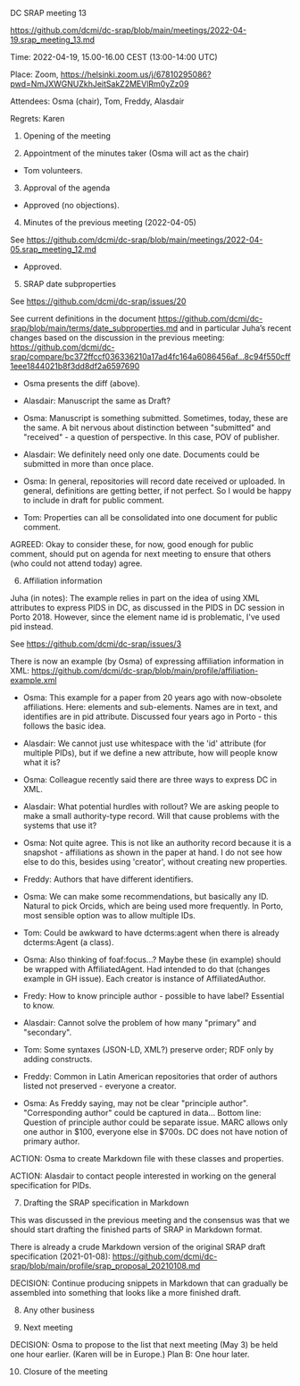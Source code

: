 ﻿DC SRAP meeting 13

https://github.com/dcmi/dc-srap/blob/main/meetings/2022-04-19.srap_meeting_13.md

Time: 2022-04-19, 15.00-16.00 CEST (13:00-14:00 UTC)

Place: Zoom, https://helsinki.zoom.us/j/67810295086?pwd=NmJXWGNUZkhJeitSakZ2MEVlRm0yZz09

Attendees: Osma (chair), Tom, Freddy, Alasdair

Regrets: Karen

1. Opening of the meeting 

2. Appointment of the minutes taker (Osma will act as the chair)

- Tom volunteers.

3. Approval of the agenda

- Approved (no objections).

4. Minutes of the previous meeting (2022-04-05)

See https://github.com/dcmi/dc-srap/blob/main/meetings/2022-04-05.srap_meeting_12.md

- Approved.

5. SRAP date subproperties

See https://github.com/dcmi/dc-srap/issues/20

See current definitions in the document https://github.com/dcmi/dc-srap/blob/main/terms/date_subproperties.md
and in particular Juha’s recent changes based on the discussion in the previous meeting:
https://github.com/dcmi/dc-srap/compare/bc372ffccf036336210a17ad4fc164a6086456af...8c94f550cff1eee1844021b8f3dd8df2a6597690

- Osma presents the diff (above).

- Alasdair: Manuscript the same as Draft?

- Osma: Manuscript is something submitted. Sometimes, today, these are the same. A bit nervous about distinction between "submitted" and "received" - a question of perspective. In this case, POV of publisher.

- Alasdair: We definitely need only one date. Documents could be submitted in more than once place.

- Osma: In general, repositories will record date received or uploaded. In general, definitions are getting better, if not perfect. So I would be happy to include in draft for public comment.

- Tom: Properties can all be consolidated into one document for public comment.

AGREED: Okay to consider these, for now, good enough for public comment, should put on agenda for next meeting to ensure that others (who could not attend today) agree.

6. Affiliation information

Juha (in notes): The example relies in part on the idea of using XML attributes to express PIDS in DC, as discussed in the PIDS in DC session in Porto 2018. However, since the element name id is problematic, I've used pid instead.

See https://github.com/dcmi/dc-srap/issues/3

There is now an example (by Osma) of expressing affiliation information in XML:
https://github.com/dcmi/dc-srap/blob/main/profile/affiliation-example.xml

- Osma: This example for a paper from 20 years ago with now-obsolete affiliations. Here: elements and sub-elements. Names are in text, and identifies are in pid attribute. Discussed four years ago in Porto - this follows the basic idea.

- Alasdair: We cannot just use whitespace with the 'id' attribute (for multiple PIDs), but if we define a new attribute, how will people know what it is?

- Osma: Colleague recently said there are three ways to express DC in XML.

- Alasdair: What potential hurdles with rollout? We are asking people to make a small authority-type record. Will that cause problems with the systems that use it?

- Osma: Not quite agree. This is not like an authority record because it is a snapshot - affiliations as shown in the paper at hand. I do not see how else to do this, besides using 'creator', without creating new properties.

- Freddy: Authors that have different identifiers.

- Osma: We can make some recommendations, but basically any ID. Natural to pick Orcids, which are being used more frequently. In Porto, most sensible option was to allow multiple IDs.

- Tom: Could be awkward to have dcterms:agent when there is already dcterms:Agent (a class).

- Osma: Also thinking of foaf:focus...? Maybe these (in example) should be wrapped with AffiliatedAgent. Had intended to do that (changes example in GH issue). Each creator is instance of AffiliatedAuthor.

- Fredy: How to know principle author - possible to have label? Essential to know.

- Alasdair: Cannot solve the problem of how many "primary" and "secondary".

- Tom: Some syntaxes (JSON-LD, XML?) preserve order; RDF only by adding constructs.

- Freddy: Common in Latin American repositories that order of authors listed not preserved - everyone a creator.

- Osma: As Freddy saying, may not be clear "principle author". "Corresponding author" could be captured in data... Bottom line: Question of principle author could be separate issue. MARC allows only one author in $100, everyone else in $700s. DC does not have notion of primary author.

ACTION: Osma to create Markdown file with these classes and properties.

ACTION: Alasdair to contact people interested in working on the general specification for PIDs.

7. Drafting the SRAP specification in Markdown

This was discussed in the previous meeting and the consensus was that we should start drafting the finished parts of SRAP in Markdown format.

There is already a crude Markdown version of the original SRAP draft specification (2021-01-08): https://github.com/dcmi/dc-srap/blob/main/profile/srap_proposal_20210108.md

DECISION: Continue producing snippets in Markdown that can gradually be assembled into something that looks like a more finished draft.

8. Any other business

9. Next meeting

DECISION: Osma to propose to the list that next meeting (May 3) be held one hour earlier. (Karen will be in Europe.) Plan B: One hour later.

10. Closure of the meeting
